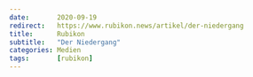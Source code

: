 ```yaml
---
date:       2020-09-19
redirect:   https://www.rubikon.news/artikel/der-niedergang
title:      Rubikon
subtitle:   "Der Niedergang"
categories: Medien
tags:       [rubikon]
---
```

